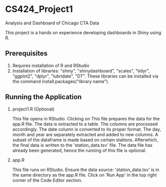 # CS424_Project1
Analysis and Dashboard of Chicago CTA Data

This project is a hands on experience developing dashboards in Shiny using R.

Prerequisites
-------------
1. Requires installation of R and RStudio
2. Installation of libraries: "shiny", "shinydashboard", "scales", "tidyr", "ggplot2", "dplyr", "lubridate", "DT". 
   These libraries can be installed via the command install.packages("library name").
   
Running the Application
-----------------------
1. project1.R (Optional)
      
      This file opens in RStudio. Clicking on This file prepares the data for the app.R file. The data is extracted to a table. The columns are processed accordingly. The date column is converted to its proper format. The day, month and year are separately extracted and added to new columns. A subset of the dataframe is made based on certain stations. Afterwhich, the final data is written to the 'station_data.tsv' file. The data file has already been generated, hence the running of this file is optional.
      
2. app.R
      
      This file runs on RStudio. Ensure the data source: 'station_data.tsv' is in the same directory as the app.R file. Click on 'Run App' in the top right corner of the Code Editor section. 
